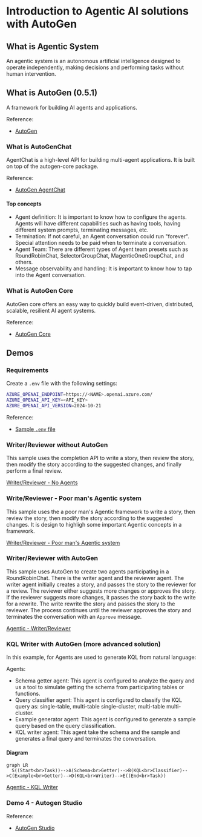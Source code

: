 # Introduction to Agentic AI solutions with AutoGen

## What is Agentic System

An agentic system is an autonomous artificial intelligence designed to operate independently, making decisions and performing tasks without human intervention.


## What is AutoGen (0.5.1)

A framework for building AI agents and applications.

Reference:
- [AutoGen](https://microsoft.github.io/autogen/stable/index.html)

### What is AutoGenChat

AgentChat is a high-level API for building multi-agent applications. It is built on top of the autogen-core package. 

Reference:
- [AutoGen AgentChat](https://microsoft.github.io/autogen/stable/user-guide/agentchat-user-guide/index.html)

#### Top concepts

- Agent definition: It is important to know how to configure the agents. Agents will have different capabilities such as having tools, having different system prompts, terminating messages, etc.
- Termination: If not careful, an Agent conversation could run "forever". Special attention needs to be paid when to terminate a conversation.
- Agent Team: There are different types of Agent team presets such as RoundRobinChat, SelectorGroupChat, MagenticOneGroupChat, and others.
- Message observability and handling: It is important to know how to tap into the Agent conversation.

### What is AutoGen Core

AutoGen core offers an easy way to quickly build event-driven, distributed, scalable, resilient AI agent systems.

Reference:
- [AutoGen Core](https://microsoft.github.io/autogen/stable/user-guide/core-user-guide/index.html)

## Demos

### Requirements

Create a `.env` file with the following settings:

```bash
AZURE_OPENAI_ENDPOINT=https://<NAME>.openai.azure.com/
AZURE_OPENAI_API_KEY=<API_KEY>
AZURE_OPENAI_API_VERSION=2024-10-21
```

Reference:
- [Sample `.env` file](https://github.com/msalemor/agentic-intro-autogen/blob/main/.env-sample)

### Writer/Reviewer without AutoGen

This sample uses the completion API to write a story, then review the story, then modify the story according to the suggested changes, and finally perform a final review.

[Writer/Reviewer - No Agents](https://github.com/msalemor/agentic-intro-autogen/blob/main/demos/writer-reviewer.py)

### Write/Reviewer - Poor man's Agentic system

This sample uses the a poor man's Agentic framework to write a story, then review the story, then modify the story according to the suggested changes. It is design to highligh some important Agentic concepts in a framework.

[Writer/Reviewer - Poor man's Agentic system](https://github.com/msalemor/agentic-intro-autogen/blob/main/demos/writer-reviewer-poor.py)

### Writer/Reviewer with AutoGen

This sample uses AutoGen to create two agents participating in a RoundRobinChat. There is the writer agent and the reviewer agent. The writer agent initially creates a story, and passes the story to the reviewer for a review. The reviewer either suggests more changes or approves the story. If the reviewer suggests more changes, it passes the story back to the write for a rewrite. The write rewrite the story and passes the story to the reviewer. The process continues until the reviewer approves the story and terminates the conversation with an `Approve` message.

[Agentic - Writer/Reviewer](https://github.com/msalemor/agentic-intro-autogen/blob/main/demos/writer-reviewer-agents.py)

### KQL Writer with AutoGen (more advanced solution)

In this example, for Agents are used to generate KQL from natural language:

Agents:
- Schema getter agent: This agent is configured to analyze the query and us a tool to simulate getting the schema from participating tables or functions.
- Query classifier agent: This agent is configured to classify the KQL query as: single-table, multi-table single-cluster, multi-table multi-cluster.
- Example generator agent: This agent is configured to generate a sample query based on the query classification.
- KQL writer agent: This agent take the schema and the sample and generates a final query and terminates the conversation.

#### Diagram

```mermaid
graph LR
  S((Start<br>Task))-->A(Schema<br>Getter)-->B(KQL<br>Classifier)-->C(Example<br>Getter)-->D(KQL<br>Writer)-->E((End<br>Task))
```

[Agentic - KQL Writer](https://github.com/msalemor/agentic-intro-autogen/blob/main/demos/kql-write-agents.py)

### Demo 4 - Autogen Studio

Reference:
- [AutoGen Studio](https://microsoft.github.io/autogen/stable/user-guide/autogenstudio-user-guide/index.html)
